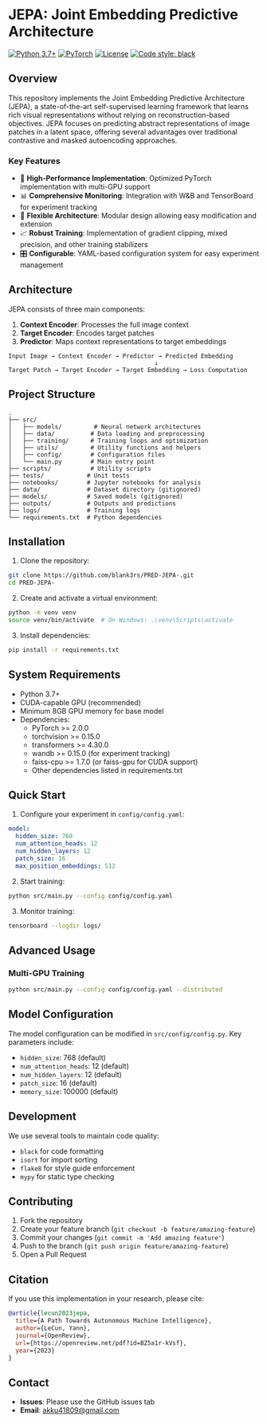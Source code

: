 # JEPA: Joint Embedding Predictive Architecture

[![Python 3.7+](https://img.shields.io/badge/python-3.7+-blue.svg)](https://www.python.org/downloads/)
[![PyTorch](https://img.shields.io/badge/PyTorch-2.0+-red.svg)](https://pytorch.org/)
[![License](https://img.shields.io/badge/license-MIT-green.svg)](https://opensource.org/licenses/MIT)
[![Code style: black](https://img.shields.io/badge/code%20style-black-000000.svg)](https://github.com/psf/black)

## Overview

This repository implements the Joint Embedding Predictive Architecture (JEPA), a state-of-the-art self-supervised learning framework that learns rich visual representations without relying on reconstruction-based objectives. JEPA focuses on predicting abstract representations of image patches in a latent space, offering several advantages over traditional contrastive and masked autoencoding approaches.

### Key Features

- 🚀 **High-Performance Implementation**: Optimized PyTorch implementation with multi-GPU support
- 📊 **Comprehensive Monitoring**: Integration with W&B and TensorBoard for experiment tracking
- 🔧 **Flexible Architecture**: Modular design allowing easy modification and extension
- 📈 **Robust Training**: Implementation of gradient clipping, mixed precision, and other training stabilizers
- 🎛️ **Configurable**: YAML-based configuration system for easy experiment management

## Architecture

JEPA consists of three main components:
1. **Context Encoder**: Processes the full image context
2. **Target Encoder**: Encodes target patches
3. **Predictor**: Maps context representations to target embeddings

```
Input Image → Context Encoder → Predictor → Predicted Embedding
                                         ↓
Target Patch → Target Encoder → Target Embedding → Loss Computation
```

## Project Structure

```
.
├── src/
│   ├── models/         # Neural network architectures
│   ├── data/          # Data loading and preprocessing
│   ├── training/      # Training loops and optimization
│   ├── utils/         # Utility functions and helpers
│   ├── config/        # Configuration files
│   └── main.py        # Main entry point
├── scripts/           # Utility scripts
├── tests/            # Unit tests
├── notebooks/        # Jupyter notebooks for analysis
├── data/             # Dataset directory (gitignored)
├── models/           # Saved models (gitignored)
├── outputs/          # Outputs and predictions
├── logs/             # Training logs
└── requirements.txt  # Python dependencies
```

## Installation

1. Clone the repository:
```bash
git clone https://github.com/blank3rs/PRED-JEPA-.git
cd PRED-JEPA-
```

2. Create and activate a virtual environment:
```bash
python -m venv venv
source venv/bin/activate  # On Windows: .\venv\Scripts\activate
```

3. Install dependencies:
```bash
pip install -r requirements.txt
```

## System Requirements

- Python 3.7+
- CUDA-capable GPU (recommended)
- Minimum 8GB GPU memory for base model
- Dependencies:
  - PyTorch >= 2.0.0
  - torchvision >= 0.15.0
  - transformers >= 4.30.0
  - wandb >= 0.15.0 (for experiment tracking)
  - faiss-cpu >= 1.7.0 (or faiss-gpu for CUDA support)
  - Other dependencies listed in requirements.txt

## Quick Start

1. Configure your experiment in `config/config.yaml`:
```yaml
model:
  hidden_size: 768
  num_attention_heads: 12
  num_hidden_layers: 12
  patch_size: 16
  max_position_embeddings: 512
```

2. Start training:
```bash
python src/main.py --config config/config.yaml
```

3. Monitor training:
```bash
tensorboard --logdir logs/
```

## Advanced Usage

### Multi-GPU Training

```bash
python src/main.py --config config/config.yaml --distributed
```

## Model Configuration

The model configuration can be modified in `src/config/config.py`. Key parameters include:
- `hidden_size`: 768 (default)
- `num_attention_heads`: 12 (default)
- `num_hidden_layers`: 12 (default)
- `patch_size`: 16 (default)
- `memory_size`: 100000 (default)

## Development

We use several tools to maintain code quality:
- `black` for code formatting
- `isort` for import sorting
- `flake8` for style guide enforcement
- `mypy` for static type checking

## Contributing

1. Fork the repository
2. Create your feature branch (`git checkout -b feature/amazing-feature`)
3. Commit your changes (`git commit -m 'Add amazing feature'`)
4. Push to the branch (`git push origin feature/amazing-feature`)
5. Open a Pull Request

## Citation

If you use this implementation in your research, please cite:

```bibtex
@article{lecun2023jepa,
  title={A Path Towards Autonomous Machine Intelligence},
  author={LeCun, Yann},
  journal={OpenReview},
  url={https://openreview.net/pdf?id=BZ5a1r-kVsf},
  year={2023}
}
```

## Contact

- **Issues**: Please use the GitHub issues tab
- **Email**: akku41809@gmail.com

